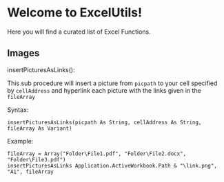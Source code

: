 # Welcome to ExcelUtils!
Here you will find a curated list of Excel Functions.

Images
-------------

insertPicturesAsLinks():

This sub procedure will insert a picture from `picpath` to your cell specified by `cellAddress` and hyperlink each picture with the links given in the `fileArray`

Syntax:

    insertPicturesAsLinks(picpath As String, cellAddress As String, fileArray As Variant)

Example:

    fileArray = Array("Folder\File1.pdf", "Folder\File2.docx", "Folder\File3.pdf")
    insertPicturesAsLinks Application.ActiveWorkbook.Path & "\link.png", "A1", fileArray
